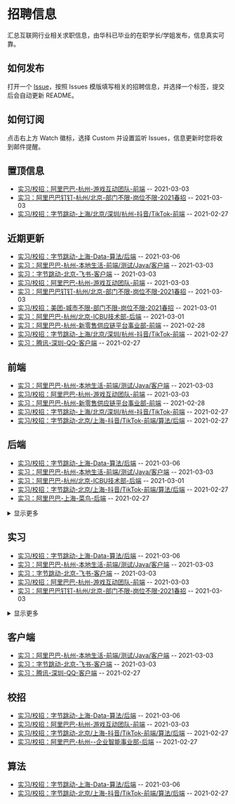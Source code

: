 
# 招聘信息  
汇总互联网行业相关求职信息，由华科已毕业的在职学长/学姐发布，信息真实可靠。

## 如何发布

打开一个 [Issue](https://github.com/HUSTLab/job/issues/new?assignees=&labels=&template=------.md&title=%E6%A0%87%E9%A2%98%E6%A8%A1%E7%89%88%EF%BC%9A%E9%98%BF%E9%87%8C%E5%B7%B4%E5%B7%B4-%E5%89%8D%E5%90%8E%E7%AB%AF-%E6%9D%AD%E5%B7%9E-%E5%85%B6%E4%BB%96%E4%BF%A1%E6%81%AF)，按照 Issues 模版填写相关的招聘信息，并选择一个标签，提交后会自动更新 README。

## 如何订阅
点击右上方 Watch 徽标，选择 Custom 并设置监听 Issues，信息更新时您将收到邮件提醒。

  
## 置顶信息
- [实习/校招：阿里巴巴-杭州-游戏互动团队-前端](https://github.com/HUSTLab/job/issues/12) -- 2021-03-03
- [实习：阿里巴巴钉钉-杭州/北京-部门不限-岗位不限-2021春招](https://github.com/HUSTLab/job/issues/11) -- 2021-03-03
- [实习/校招：字节跳动-上海/北京/深圳/杭州-抖音/TikTok-前端](https://github.com/HUSTLab/job/issues/7) -- 2021-02-27

## 近期更新
- [实习/校招：字节跳动-上海-Data-算法/后端](https://github.com/HUSTLab/job/issues/15) -- 2021-03-06
- [实习：阿里巴巴-杭州-本地生活-前端/测试/Java/客户端](https://github.com/HUSTLab/job/issues/14) -- 2021-03-03
- [实习：字节跳动-北京-飞书-客户端](https://github.com/HUSTLab/job/issues/13) -- 2021-03-03
- [实习/校招：阿里巴巴-杭州-游戏互动团队-前端](https://github.com/HUSTLab/job/issues/12) -- 2021-03-03
- [实习：阿里巴巴钉钉-杭州/北京-部门不限-岗位不限-2021春招](https://github.com/HUSTLab/job/issues/11) -- 2021-03-03
- [实习/校招：美团-城市不限-部门不限-岗位不限-2021春招](https://github.com/HUSTLab/job/issues/10) -- 2021-03-01
- [实习：阿里巴巴-杭州/北京-ICBU技术部-后端](https://github.com/HUSTLab/job/issues/9) -- 2021-03-01
- [实习：阿里巴巴-杭州-新零售供应链平台事业部-前端](https://github.com/HUSTLab/job/issues/8) -- 2021-02-28
- [实习/校招：字节跳动-上海/北京/深圳/杭州-抖音/TikTok-前端](https://github.com/HUSTLab/job/issues/7) -- 2021-02-27
- [实习：腾讯-深圳-QQ-客户端](https://github.com/HUSTLab/job/issues/6) -- 2021-02-27
## 前端
- [实习：阿里巴巴-杭州-本地生活-前端/测试/Java/客户端](https://github.com/HUSTLab/job/issues/14) -- 2021-03-03
- [实习/校招：阿里巴巴-杭州-游戏互动团队-前端](https://github.com/HUSTLab/job/issues/12) -- 2021-03-03
- [实习：阿里巴巴-杭州-新零售供应链平台事业部-前端](https://github.com/HUSTLab/job/issues/8) -- 2021-02-28
- [实习/校招：字节跳动-上海/北京/深圳/杭州-抖音/TikTok-前端](https://github.com/HUSTLab/job/issues/7) -- 2021-02-27
- [实习/校招：字节跳动-北京/上海-抖音/TikTok-前端/算法/后端](https://github.com/HUSTLab/job/issues/5) -- 2021-02-27
## 后端
- [实习/校招：字节跳动-上海-Data-算法/后端](https://github.com/HUSTLab/job/issues/15) -- 2021-03-06
- [实习：阿里巴巴-杭州-本地生活-前端/测试/Java/客户端](https://github.com/HUSTLab/job/issues/14) -- 2021-03-03
- [实习：阿里巴巴-杭州/北京-ICBU技术部-后端](https://github.com/HUSTLab/job/issues/9) -- 2021-03-01
- [实习/校招：字节跳动-北京/上海-抖音/TikTok-前端/算法/后端](https://github.com/HUSTLab/job/issues/5) -- 2021-02-27
- [实习：阿里巴巴-上海-菜鸟-后端](https://github.com/HUSTLab/job/issues/4) -- 2021-02-27
<details><summary>显示更多</summary>

- [实习：阿里妈妈-杭州-淘宝联盟-后端](https://github.com/HUSTLab/job/issues/3) -- 2021-02-27
- [实习/校招：阿里巴巴-杭州--企业智能事业部-后端](https://github.com/HUSTLab/job/issues/2) -- 2021-02-27
- [实习：阿里巴巴-杭州-数据中台-Java](https://github.com/HUSTLab/job/issues/1) -- 2021-02-27
</details>

## 实习
- [实习/校招：字节跳动-上海-Data-算法/后端](https://github.com/HUSTLab/job/issues/15) -- 2021-03-06
- [实习：阿里巴巴-杭州-本地生活-前端/测试/Java/客户端](https://github.com/HUSTLab/job/issues/14) -- 2021-03-03
- [实习：字节跳动-北京-飞书-客户端](https://github.com/HUSTLab/job/issues/13) -- 2021-03-03
- [实习/校招：阿里巴巴-杭州-游戏互动团队-前端](https://github.com/HUSTLab/job/issues/12) -- 2021-03-03
- [实习：阿里巴巴钉钉-杭州/北京-部门不限-岗位不限-2021春招](https://github.com/HUSTLab/job/issues/11) -- 2021-03-03
<details><summary>显示更多</summary>

- [实习/校招：美团-城市不限-部门不限-岗位不限-2021春招](https://github.com/HUSTLab/job/issues/10) -- 2021-03-01
- [实习：阿里巴巴-杭州/北京-ICBU技术部-后端](https://github.com/HUSTLab/job/issues/9) -- 2021-03-01
- [实习：阿里巴巴-杭州-新零售供应链平台事业部-前端](https://github.com/HUSTLab/job/issues/8) -- 2021-02-28
- [实习/校招：字节跳动-上海/北京/深圳/杭州-抖音/TikTok-前端](https://github.com/HUSTLab/job/issues/7) -- 2021-02-27
- [实习：腾讯-深圳-QQ-客户端](https://github.com/HUSTLab/job/issues/6) -- 2021-02-27
- [实习/校招：字节跳动-北京/上海-抖音/TikTok-前端/算法/后端](https://github.com/HUSTLab/job/issues/5) -- 2021-02-27
- [实习：阿里巴巴-上海-菜鸟-后端](https://github.com/HUSTLab/job/issues/4) -- 2021-02-27
- [实习：阿里妈妈-杭州-淘宝联盟-后端](https://github.com/HUSTLab/job/issues/3) -- 2021-02-27
- [实习/校招：阿里巴巴-杭州--企业智能事业部-后端](https://github.com/HUSTLab/job/issues/2) -- 2021-02-27
- [实习：阿里巴巴-杭州-数据中台-Java](https://github.com/HUSTLab/job/issues/1) -- 2021-02-27
</details>

## 客户端
- [实习：阿里巴巴-杭州-本地生活-前端/测试/Java/客户端](https://github.com/HUSTLab/job/issues/14) -- 2021-03-03
- [实习：字节跳动-北京-飞书-客户端](https://github.com/HUSTLab/job/issues/13) -- 2021-03-03
- [实习：腾讯-深圳-QQ-客户端](https://github.com/HUSTLab/job/issues/6) -- 2021-02-27
## 校招
- [实习/校招：字节跳动-上海-Data-算法/后端](https://github.com/HUSTLab/job/issues/15) -- 2021-03-06
- [实习/校招：阿里巴巴-杭州-游戏互动团队-前端](https://github.com/HUSTLab/job/issues/12) -- 2021-03-03
- [实习/校招：字节跳动-北京/上海-抖音/TikTok-前端/算法/后端](https://github.com/HUSTLab/job/issues/5) -- 2021-02-27
- [实习/校招：阿里巴巴-杭州--企业智能事业部-后端](https://github.com/HUSTLab/job/issues/2) -- 2021-02-27
## 算法
- [实习/校招：字节跳动-上海-Data-算法/后端](https://github.com/HUSTLab/job/issues/15) -- 2021-03-06
- [实习/校招：字节跳动-北京/上海-抖音/TikTok-前端/算法/后端](https://github.com/HUSTLab/job/issues/5) -- 2021-02-27

